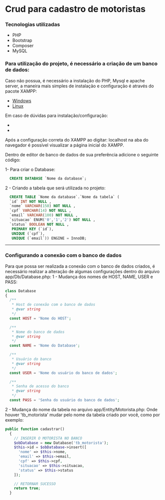 # Crud para cadastro de motoristas

### Tecnologias utilizadas
- PHP
- Bootstrap
- Composer
- MySQL

### Para utilização do projeto, é necessário a criação de um banco de dados:
Caso não possua, é necessário a instalação do PHP, Mysql e apache server, a maneira mais simples de instalação e configuração é através do pacote XAMPP:
- [Windows](https://www.apachefriends.org/xampp-files/7.4.10/xampp-windows-x64-7.4.10-0-VC15-installer.exe)
- [Linux](https://www.apachefriends.org/xampp-files/7.4.10/xampp-linux-x64-7.4.10-0-installer.run)

Em caso de dúvidas para instalação/configuração:
- [Linux]:(https://www.apachefriends.org/faq_linux.html)
- [Windows]:(https://www.apachefriends.org/faq_windows.html)

Após a configuração correta do XAMPP ao digitar: localhost na aba do navegador é possível visualizar a página inicial do XAMPP.

Dentro de editor de banco de dados de sua preferência adicione o seguinte código:

1- Para criar o Database:

```SQL
  CREATE DATABASE `Nome da database`;
```
2 - Criando a tabela que será utilizada no projeto:

```SQL
  CREATE TABLE `Nome da database`.`Nome da tabela` ( 
  `id` INT NOT NULL , 
  `nome` VARCHAR(150) NOT NULL , 
  `cpf` VARCHAR(14) NOT NULL , 
  `email` VARCHAR(100) NOT NULL , 
  `situacao` ENUM('0','1','2') NOT NULL , 
  `status` BOOLEAN NOT NULL , 
   PRIMARY KEY (`id`), 
   UNIQUE (`cpf`), 
   UNIQUE (`email`)) ENGINE = InnoDB;
```
---
### Configurando a conexão com o banco de dados
Para que possa ser realizada a conexão com o banco de dados criados, é necessário realizar a alteração de algumas configurações dentro do arquivo app/Db/Database.php:
1 - Mudança dos nomes de HOST, NAME, USER e PASS:

``` PHP
class Database
{
  /**
   * Host de conexão com o banco de dados
   * @var string
   */
  const HOST = 'Nome do HOST';

  /**
   * Nome do banco de dados
   * @var string
   */
  const NAME = 'Nome do Database';

  /**
   * Usuário do banco
   * @var string
   */
  const USER = 'Nome do usuário do banco de dados';

  /**
   * Senha de acesso do banco
   * @var string
   */
  const PASS = 'Senha do usuário do banco de dados';
```
2 - Mudança do nome da tabela no arquivo app/Entity/Motorista.php:
Onde houver 'tb_motorista' mudar pelo nome da tabela criado por você, como por exemplo:
```PHP
public function cadastrar()
  {
    // INSERIR O MOTORISTA NO BANCO
    $obDatabase = new Database('tb_motorista');
    $this->id = $obDatabase->insert([
      'nome' => $this->nome,
      'email' => $this->email,
      'cpf' => $this->cpf,
      'situacao' => $this->situacao,
      'status' => $this->status
    ]);

    // RETORNAR SUCESSO
    return true;
  }
```
